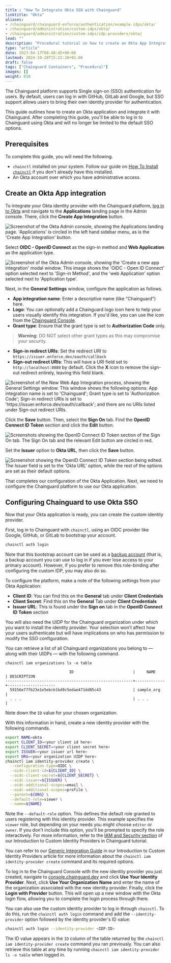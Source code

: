 ```yaml
---
title : "How To Integrate Okta SSO with Chainguard"
linktitle: "Okta"
aliases:
- /chainguard/chainguard-enforce/authentication/example-idps/okta/
- /chainguard/administration/custom-idps/okta/
- /chainguard/administration/custom-idps/idp-providers/okta/
lead: ""
description: "Procedural tutorial on how to create an Okta App Integration"
type: "article"
date: 2023-04-17T08:48:45+00:00
lastmod: 2024-10-28T15:22:20+01:00
draft: false
tags: ["Chainguard Containers", "Procedural"]
images: []
weight: 010
---
```


The Chainguard platform supports Single sign-on (SSO) authentication for users. By default, users can log in with GitHub, GitLab and Google, but SSO support allows users to bring their own identity provider for authentication.

This guide outlines how to create an Okta application and integrate it with Chainguard. After completing this guide, you'll be able to log in to Chainguard using Okta and will no longer be limited to the default SSO options.


## Prerequisites

To complete this guide, you will need the following.

* `chainctl` installed on your system. Follow our guide on [How To Install `chainctl`](/chainguard/chainctl-usage/how-to-install-chainctl/) if you don't already have this installed.
* An Okta account over which you have administrative access.


## Create an Okta App integration

To integrate your Okta identity provider with the Chainguard platform, [log in to Okta](https://www.okta.com/login/) and navigate to the **Applications** landing page in the Admin console. There, click the **Create App Integration** button.

![Screenshot of the Okta Admin console, showing the Applications landing page. 'Applications' is circled in the left hand sidebar menu, as is the 'Create App Integration' button.](okta-1.png)


Select **OIDC - OpenID Connect** as the sign-in method and **Web Application** as the application type.

![Screenshot of the Okta Admin console, showing the 'Create a new app integration' modal window. This image shows the 'OIDC - Open ID Connect' option selected next to 'Sign-in Method', and the 'web Application' option selected next to 'Application type'.](okta-2.png)

Next, in the **General Settings** window, configure the application as follows.

* **App integration name**: Enter a descriptive name (like "Chainguard") here.
* **Logo**: You can optionally add a Chainguard logo icon here to help your users visually identify this integration. If you'd like, you can use the icon from the [Chainguard Console](https://console.chainguard.dev/logo512.png).
* **Grant type**: Ensure that the grant type is set to **Authorization Code** only.

> **Warning**: DO NOT select other grant types as this may compromise your security.

* **Sign-in redirect URIs**: Set the redirect URI to `https://issuer.enforce.dev/oauth/callback`
* **Sign-out redirect URIs**: This will have a URI field set to `http://localhost:8080` by default. Click the **X** icon to remove the sign-out redirect entirely, leaving this field blank.

![Screenshot of the New Web App Integration process, showing the General Settings window. This window shows the following options: App integration name is set to 'Chainguard'; Grant type is set to 'Authorization Code'; Sign-in redirect URIs is set to 'https://issuer.enforce.dev/oauth/callback'; and there are no URIs listed under Sign-out redirect URIs.](okta-3.png)

Click the **Save** button. Then, select the **Sign On** tab. Find the **OpenID Connect ID Token** section and click the **Edit** button.

![Screenshots showing the OpenID Connect ID Token section of the Sign On tab. The Sign On tab and the relevant Edit button are circled in red.](okta-4-5.png)

Set the **Issuer** option to **Okta URL**, then click the **Save** button.

![Screenshot showing the OpenID Connect ID Token section being edited. The Issuer field is set to the 'Okta URL' option, while the rest of the options are set as their default options.](okta-6.png)

That completes our configuration of the Okta Application. Next, we need to configure the Chainguard platform to use our Okta application.


## Configuring Chainguard to use Okta SSO

Now that your Okta application is ready, you can create the custom identity provider.

First, log in to Chainguard with `chainctl`, using an OIDC provider like Google, GitHub, or GitLab to bootstrap your account.

```sh
chainctl auth login
```

Note that this bootstrap account can be used as a [backup account](/chainguard/administration/custom-idps/custom-idps/#backup-accounts) (that is, a backup account you can use to log in if you ever lose access to your primary account). However, if you prefer to remove this role-binding after configuring the custom IDP, you may also do so.

To configure the platform, make a note of the following settings from your Okta Application:

* **Client ID**: You can find this on the **General** tab under **Client Credentials**
* **Client Secret**: Find this on the **General** Tab under **Client Credentials**
* **Issuer URL**: This is found under the **Sign on** tab in the **OpenID Connect ID Token** section

You will also need the UIDP for the Chainguard organization under which you want to install the identity provider.  Your selection won’t affect how your users authenticate but will have implications on who has permission to modify the SSO configuration.

You can retrieve a list of all Chainguard organizations you belong to — along with their UIDPs — with the following command.

```shell
chainctl iam organizations ls -o table
```
```output
                         	ID                         	|  	  NAME    |	DESCRIPTION
--------------------------------------------------------+-------------+---------------------
  59156e77fb23e1e5ebcb1bd9c5edae471dd85c43              | sample_org  |
  . . .                                                 | . . .       |
```

Note down the `ID` value for your chosen organization.

With this information in hand, create a new identity provider with the following commands.

```sh
export NAME=okta
export CLIENT_ID=<your client id here>
export CLIENT_SECRET=<your client secret here>
export ISSUER=<your issuer url here>
export ORG=<your organization UIDP here>
chainctl iam identity-provider create \
  --configuration-type=OIDC \
  --oidc-client-id=${CLIENT_ID} \
  --oidc-client-secret=${CLIENT_SECRET} \
  --oidc-issuer=${ISSUER} \
  --oidc-additional-scopes=email \
  --oidc-additional-scopes=profile \
  --parent=${ORG} \
  --default-role=viewer \
  --name=${NAME}
```

Note the `--default-role` option. This defines the default role granted to users registering with this identity provider. This example specifies the `viewer` role, but depending on your needs you might choose `editor` or `owner`. If you don't include this option, you'll be prompted to specify the role interactively. For more information, refer to the [IAM and Security section](/chainguard/administration/custom-idps/custom-idps/#iam-and-security) of our Introduction to Custom Identity Providers in Chainguard tutorial.

You can refer to our [Generic Integration Guide](/chainguard/administration/custom-idps/custom-idps/#generic-integration-guide) in our Introduction to Custom Identity Providers article for more information about the `chainctl iam identity-provider create` command and its required options.

To log in to the Chainguard Console with the new identity provider you just created, navigate to [console.chainguard.dev](https://console.chainguard.dev) and click **Use Your Identity Provider**. Next, click **Use Your Organization Name** and enter the name of the organization associated with the new identity provider. Finally, click the **Login with Provider** button. This will open up a new window with the Okta login flow, allowing you to complete the login process through there.

You can also use the custom identity provider to log in through `chainctl`. To do this, run the `chainctl auth login` command and add the `--identity-provider` option followed by the identity provider's ID value:

```sh
chainctl auth login --identity-provider <IDP-ID>
```

The ID value appears in the `ID` column of the table returned by the `chainctl iam identity-provider create` command you ran previously. You can also retrieve this table at any time by running `chainctl iam identity-provider ls -o table` when logged in.
